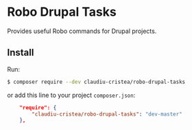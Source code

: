 # Robo Drupal Tasks

Provides useful Robo commands for Drupal projects.

## Install

Run:

```bash
$ composer require --dev claudiu-cristea/robo-drupal-tasks
```

or add this line to your project `composer.json`:

```json
    "require": {
        "claudiu-cristea/robo-drupal-tasks": "dev-master"
    },
```
